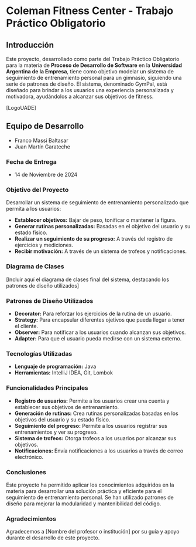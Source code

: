 # Coleman Fitness Center - Trabajo Práctico Obligatorio

## Introducción

Este proyecto, desarrollado como parte del Trabajo Práctico Obligatorio para la materia de **Proceso de Desarrollo de Software** en la **Universidad Argentina de la Empresa**, tiene como objetivo modelar un sistema de seguimiento de entrenamiento personal para un gimnasio, siguiendo una serie de patrones de diseño. El sistema, denominado GymPal, está diseñado para brindar a los usuarios una experiencia personalizada y motivadora, ayudándolos a alcanzar sus objetivos de fitness.

[LogoUADE]

## Equipo de Desarrollo

* Franco Massi Baltasar
* Juan Martín Garateche

### Fecha de Entrega

* 14 de Noviembre de 2024

### Objetivo del Proyecto

Desarrollar un sistema de seguimiento de entrenamiento personalizado que permita a los usuarios:

* **Establecer objetivos:** Bajar de peso, tonificar o mantener la figura.
* **Generar rutinas personalizadas:** Basadas en el objetivo del usuario y su estado físico.
* **Realizar un seguimiento de su progreso:** A través del registro de ejercicios y mediciones.
* **Recibir motivación:** A través de un sistema de trofeos y notificaciones.

### Diagrama de Clases

[Incluir aquí el diagrama de clases final del sistema, destacando los patrones de diseño utilizados]

### Patrones de Diseño Utilizados

* **Decorator:** Para reforzar los ejercicios de la rutina de un usuario.
* **Strategy:** Para encapsular diferentes ojetivos que pueda llegar a tener el cliente.
* **Observer:** Para notificar a los usuarios cuando alcanzan sus objetivos.
* **Adapter:** Para que el usuario pueda medirse con un sistema externo.

### Tecnologías Utilizadas

* **Lenguaje de programación:** Java
* **Herramientas:** IntelliJ IDEA, Git, Lombok

### Funcionalidades Principales

* **Registro de usuarios:** Permite a los usuarios crear una cuenta y establecer sus objetivos de entrenamiento.
* **Generación de rutinas:** Crea rutinas personalizadas basadas en los objetivos del usuario y su estado físico.
* **Seguimiento del progreso:** Permite a los usuarios registrar sus entrenamientos y ver su progreso.
* **Sistema de trofeos:** Otorga trofeos a los usuarios por alcanzar sus objetivos.
* **Notificaciones:** Envía notificaciones a los usuarios a través de correo electrónico.
  
### Conclusiones

Este proyecto ha permitido aplicar los conocimientos adquiridos en la materia para desarrollar una solución práctica y eficiente para el seguimiento de entrenamiento personal. Se han utilizado patrones de diseño para mejorar la modularidad y mantenibilidad del código.

### Agradecimientos

Agradecemos a [Nombre del profesor o institución] por su guía y apoyo durante el desarrollo de este proyecto.
